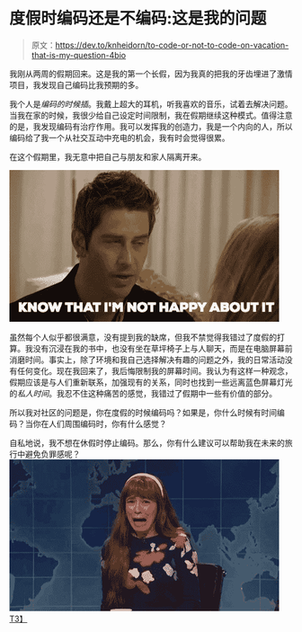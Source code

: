 # 度假时编码还是不编码:这是我的问题

> 原文：<https://dev.to/knheidorn/to-code-or-not-to-code-on-vacation-that-is-my-question-4bio>

我刚从两周的假期回来。这是我的第一个长假，因为我真的把我的牙齿埋进了激情项目，我发现自己编码比我预期的多。

我个人是*编码的时候插*。我戴上超大的耳机，听我喜欢的音乐，试着去解决问题。当我在家的时候，我很少给自己设定时间限制，我在假期继续这种模式。值得注意的是，我发现编码有治疗作用。我可以发挥我的创造力，我是一个内向的人，所以编码给了我一个从社交互动中充电的机会，我有时会觉得很累。

在这个假期里，我无意中把自己与朋友和家人隔离开来。

[![Know that I'm not happy about it](img/3812fb9d74014c51c1869130efd57a32.png)](https://res.cloudinary.com/practicaldev/image/fetch/s--DCmyf3rI--/c_limit%2Cf_auto%2Cfl_progressive%2Cq_66%2Cw_880/https://media3.giphy.com/media/xUOwGlB5HeAI0yG54A/giphy.gif%3Fcid%3D790b7611f2ed4764f06cff5741cbeecec9a554eddcb6d555%26rid%3Dgiphy.gif)

虽然每个人似乎都很满意，没有提到我的缺席，但我不禁觉得我错过了度假的打算。我没有沉浸在我的书中，也没有坐在草坪椅子上与人聊天，而是在电脑屏幕前消磨时间。事实上，除了环境和我自己选择解决有趣的问题之外，我的日常活动没有任何变化。现在我回来了，我后悔限制我的屏幕时间。我认为有这样一种观念，假期应该是与人们重新联系，加强现有的关系，同时也找到一些远离蓝色屏幕灯光的*私人时间*。我忍不住这种痛苦的感觉，我错过了假期中一些有价值的部分。

所以我对社区的问题是，你在度假的时候编码吗？如果是，你什么时候有时间编码？当你在人们周围编码时，你有什么感觉？

自私地说，我不想在休假时停止编码。那么，你有什么建议可以帮助我在未来的旅行中避免负罪感呢？
[![I feel so bad about it](img/5ca796175c338dc0b152d221b8e4c099.png)T3】](https://res.cloudinary.com/practicaldev/image/fetch/s--Ehyy-69Q--/c_limit%2Cf_auto%2Cfl_progressive%2Cq_66%2Cw_880/https://media3.giphy.com/media/wHd6y7EUkSKxpaEBbA/giphy.gif%3Fcid%3D790b761159881bd04b9c5018ff41f874a096a58c3631cefe%26rid%3Dgiphy.gif)